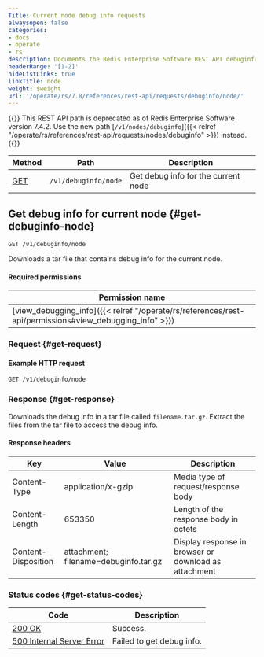 ```yaml
---
Title: Current node debug info requests
alwaysopen: false
categories:
- docs
- operate
- rs
description: Documents the Redis Enterprise Software REST API debuginfo/node requests.
headerRange: '[1-2]'
hideListLinks: true
linkTitle: node
weight: $weight
url: '/operate/rs/7.8/references/rest-api/requests/debuginfo/node/'
---
```


{{<banner-article>}}
This REST API path is deprecated as of Redis Enterprise Software version 7.4.2. Use the new path [`/v1/nodes/debuginfo`]({{< relref "/operate/rs/references/rest-api/requests/nodes/debuginfo" >}}) instead.
{{</banner-article>}}

| Method | Path | Description |
|--------|------|-------------|
| [GET](#get-debuginfo-node) | `/v1/debuginfo/node` | Get debug info for the current node |

## Get debug info for current node {#get-debuginfo-node}

	GET /v1/debuginfo/node

Downloads a tar file that contains debug info for the current node.

#### Required permissions

| Permission name |
|-----------------|
| [view_debugging_info]({{< relref "/operate/rs/references/rest-api/permissions#view_debugging_info" >}}) |

### Request {#get-request} 

#### Example HTTP request

	GET /v1/debuginfo/node 

### Response {#get-response} 

Downloads the debug info in a tar file called `filename.tar.gz`. Extract the files from the tar file to access the debug info.

#### Response headers

| Key | Value | Description |
|-----|-------|-------------|
| Content-Type | application/x-gzip | Media type of request/response body |
| Content-Length | 653350 | Length of the response body in octets |
| Content-Disposition | attachment; filename=debuginfo.tar.gz | Display response in browser or download as attachment |

### Status codes {#get-status-codes} 

| Code | Description |
|------|-------------|
| [200 OK](http://www.w3.org/Protocols/rfc2616/rfc2616-sec10.html#sec10.2.1) | Success. |
| [500 Internal Server Error](http://www.w3.org/Protocols/rfc2616/rfc2616-sec10.html#sec10.5.1) | Failed to get debug info. |

